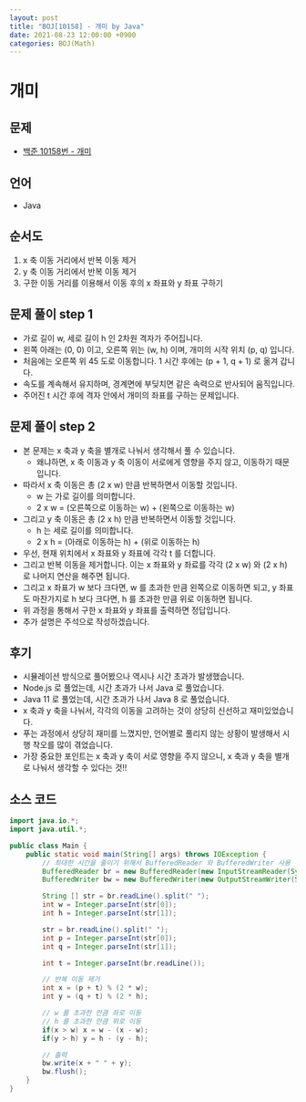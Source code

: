 ```yaml
---
layout: post
title: "BOJ[10158] - 개미 by Java"
date: 2021-08-23 12:00:00 +0900
categories: BOJ(Math)
---
```


# 개미

## 문제

- [백준 10158번 - 개미](https://www.acmicpc.net/problem/10158)

## 언어

- Java

## 순서도

1. x 축 이동 거리에서 반복 이동 제거
2. y 축 이동 거리에서 반복 이동 제거
3. 구한 이동 거리를 이용해서 이동 후의 x 좌표와 y 좌표 구하기

## 문제 풀이 step 1

- 가로 길이 w, 세로 길이 h 인 2차원 격자가 주어집니다.
- 왼쪽 아래는 (0, 0) 이고, 오른쪽 위는 (w, h) 이며, 개미의 시작 위치 (p, q) 입니다.
- 처음에는 오른쪽 위 45 도로 이동합니다. 1 시간 후에는 (p + 1, q + 1) 로 옮겨 갑니다.
- 속도를 계속해서 유지하며, 경계면에 부딪치면 같은 속력으로 반사되어 움직입니다.
- 주어진 t 시간 후에 격자 안에서 개미의 좌표를 구하는 문제입니다.

## 문제 풀이 step 2

- 본 문제는 x 축과 y 축을 별개로 나눠서 생각해서 풀 수 있습니다.
  - 왜냐하면, x 축 이동과 y 축 이동이 서로에게 영향을 주지 않고, 이동하기 때문입니다.
- 따라서 x 축 이동은 총 (2 x w) 만큼 반복하면서 이동할 것입니다.
  - w 는 가로 길이를 의미합니다.
  - 2 x w = (오른쪽으로 이동하는 w) + (왼쪽으로 이동하는 w)
- 그리고 y 축 이동은 총 (2 x h) 만큼 반복하면서 이동할 것입니다.
  - h 는 세로 길이를 의미합니다.
  - 2 x h = (아래로 이동하는 h) + (위로 이동하는 h)
- 우선, 현재 위치에서 x 좌표와 y 좌표에 각각 t 를 더합니다.
- 그리고 반복 이동을 제거합니다. 이는 x 좌표와 y 좌료를 각각 (2 x w) 와 (2 x h) 로 나머지 연산을 해주면 됩니다.
- 그리고 x 좌표가 w 보다 크다면, w 를 초과한 만큼 왼쪽으로 이동하면 되고, y 좌표도 마찬가지로 h 보다 크다면, h 를 초과한 만큼 위로 이동하면 됩니다.
- 위 과정을 통해서 구한 x 좌표와 y 좌표를 출력하면 정답입니다.
- 추가 설명은 주석으로 작성하겠습니다.

## 후기

- 시뮬레이션 방식으로 풀어봤으나 역시나 시간 초과가 발생했습니다.
- Node.js 로 풀었는데, 시간 초과가 나서 Java 로 풀었습니다.
- Java 11 로 풀었는데, 시간 초과가 나서 Java 8 로 풀었습니다.
- x 축과 y 축을 나눠서, 각각의 이동을 고려하는 것이 상당히 신선하고 재미있었습니다.
- 푸는 과정에서 상당히 재미를 느꼈지만, 언어별로 풀리지 않는 상황이 발생해서 시행 착오를 많이 겪었습니다.
- 가장 중요한 포인트는 x 축과 y 축이 서로 영향을 주지 않으니, x 축과 y 축을 별개로 나눠서 생각할 수 있다는 것!!

## 소스 코드

```java
import java.io.*;
import java.util.*;

public class Main {
	public static void main(String[] args) throws IOException {
		// 최대한 시간을 줄이기 위해서 BufferedReader 와 BufferedWriter 사용
		BufferedReader br = new BufferedReader(new InputStreamReader(System.in));
		BufferedWriter bw = new BufferedWriter(new OutputStreamWriter(System.out));

		String [] str = br.readLine().split(" ");
		int w = Integer.parseInt(str[0]);
		int h = Integer.parseInt(str[1]);

		str = br.readLine().split(" ");
		int p = Integer.parseInt(str[0]);
		int q = Integer.parseInt(str[1]);

		int t = Integer.parseInt(br.readLine());

		// 반복 이동 제거
		int x = (p + t) % (2 * w);
		int y = (q + t) % (2 * h);

		// w 를 초과한 만큼 좌로 이동
		// h 를 초과한 만큼 위로 이동
		if(x > w) x = w - (x - w);
		if(y > h) y = h - (y - h);

		// 출력
		bw.write(x + " " + y);
		bw.flush();
	}
}
```
